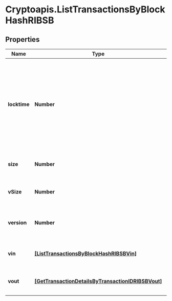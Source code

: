 # Cryptoapis.ListTransactionsByBlockHashRIBSB

## Properties

Name | Type | Description | Notes
------------ | ------------- | ------------- | -------------
**locktime** | **Number** | Represents the locktime on the transaction on the specific blockchain, i.e. the blockheight at which the transaction is valid. | 
**size** | **Number** | Represents the total size of this transaction. | 
**vSize** | **Number** | Represents the virtual size of this transaction. | 
**version** | **Number** | Represents the transaction version number. | 
**vin** | [**[ListTransactionsByBlockHashRIBSBVin]**](ListTransactionsByBlockHashRIBSBVin.md) | Represents the transaction inputs. | 
**vout** | [**[GetTransactionDetailsByTransactionIDRIBSBVout]**](GetTransactionDetailsByTransactionIDRIBSBVout.md) | Represents the transaction outputs. | 


